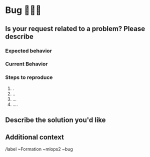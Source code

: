 # Bug 🐛🐞🐛

## Is your request related to a problem? Please describe

### Expected behavior

### Current Behavior

### Steps to reproduce

1. .
2. ..
3. ...
4. ....

## Describe the solution you'd like

## Additional context

/label ~Formation ~mlops2 ~bug
